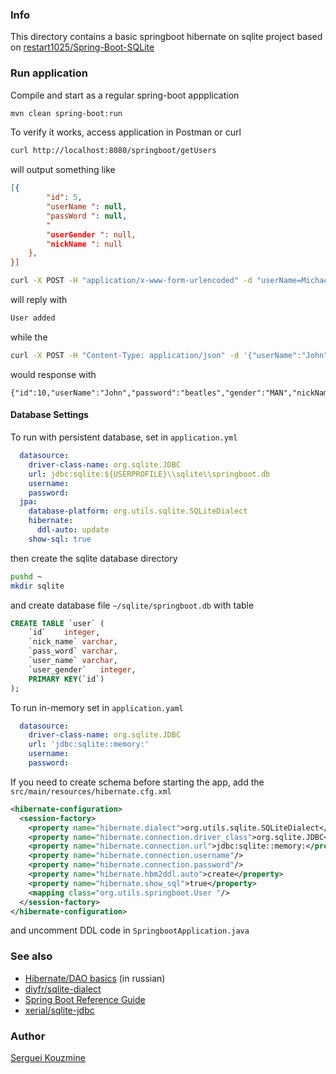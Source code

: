 ### Info

This directory contains a basic springboot hibernate on sqlite project based on
[restart1025/Spring-Boot-SQLite](https://github.com/restart1025/Spring-Boot-SQLite)

### Run application

Compile and start as a regular spring-boot appplication
```sh
mvn clean spring-boot:run
```
To verify it works, access application in Postman or curl
```sh
curl http://localhost:8080/springboot/getUsers
```
will output something like

```json
[{
        "id": 5,
        "userName ": null,
        "passWord ": null,
        "
        "userGender ": null,
        "nickName ": null
    },
}]
```
```sh
curl -X POST -H "application/x-www-form-urlencoded" -d "userName=Michael&nickName=michaeljackson&gender=MAN&password=thriller&confirmPassword=thriller" http://localhost:8080/springboot/addUser
```
will reply with
```sh
User added
```
while the
```sh
curl -X POST -H "Content-Type: application/json" -d '{"userName":"John", "password":"beatles", "gender":"MAN"}' http://localhost:8080/springboot/addUserObject
```
would response with
```
{"id":10,"userName":"John","password":"beatles","gender":"MAN","nickName":null}

```
#### Database Settings

To run with persistent database, set in `application.yml`
```yaml
  datasource:
    driver-class-name: org.sqlite.JDBC
    url: jdbc:sqlite:${USERPROFILE}\\sqlite\\springboot.db
    username:
    password:
  jpa:
    database-platform: org.utils.sqlite.SQLiteDialect
    hibernate:
      ddl-auto: update
    show-sql: true
```

then create the sqlite database directory
```sh
pushd ~
mkdir sqlite
```
and create database file `~/sqlite/springboot.db` with table
```sql
CREATE TABLE `user` (
	`id`	integer,
	`nick_name`	varchar,
	`pass_word`	varchar,
	`user_name`	varchar,
	`user_gender`	integer,
	PRIMARY KEY(`id`)
);
```

To run in-memory set in `application.yaml`
```yaml
  datasource:
    driver-class-name: org.sqlite.JDBC
    url: 'jdbc:sqlite::memory:'
    username:
    password:
```

If you need to create schema before starting the app, add the `src/main/resources/hibernate.cfg.xml`
```xml
<hibernate-configuration>
  <session-factory>
    <property name="hibernate.dialect">org.utils.sqlite.SQLiteDialect</property>
    <property name="hibernate.connection.driver_class">org.sqlite.JDBC</property>
    <property name="hibernate.connection.url">jdbc:sqlite::memory:</property>
    <property name="hibernate.connection.username"/>
    <property name="hibernate.connection.password"/>
    <property name="hibernate.hbm2ddl.auto">create</property>
    <property name="hibernate.show_sql">true</property>
    <mapping class="org.utils.springboot.User "/>
  </session-factory>
</hibernate-configuration>
```
and uncomment DDL code in `SpringbootApplication.java`

### See also

* [Hibernate/DAO basics](https://habrahabr.ru/post/255829/) (in russian)
* [diyfr/sqlite-dialect](https://github.com/diyfr/sqlite-dialect)
* [Spring Boot Reference Guide](https://docs.spring.io/spring-boot/docs/current/reference/html/howto-build.html)
* [xerial/sqlite-jdbc](https://bitbucket.org/xerial/sqlite-jdbc)

### Author
[Serguei Kouzmine](kouzmine_serguei@yahoo.com)
